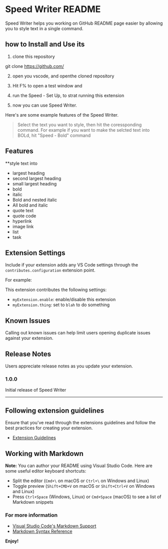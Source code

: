 # Speed Writer README

Speed Writer helps you working on GitHub README page easier by allowing you to style text in a single command. 


## how to Install and Use its

1. clone this repository

git clone https://github.com/

2. open you vscode, and openthe cloned repository

3. Hit F% to open a test window and

4. run the Speed -  Set Up, to strat running this extension

5. now you can use Speed Writer.

Here's are some example features of the Speed Writer.
> Select the text you want to style, then hit the coressponding command. For example if you want to make the selcted text into BOLd, hit "Speed - Bold" command
## Features

**style text into

- largest heading
- second largest heading
- small largest heading
- bold
- italic
- Bold and nested italic
- All bold and italic
- quote text
- quote code
- hyperlink
- image link
- list
- task


## Extension Settings

Include if your extension adds any VS Code settings through the `contributes.configuration` extension point.

For example:

This extension contributes the following settings:

* `myExtension.enable`: enable/disable this extension
* `myExtension.thing`: set to `blah` to do something

## Known Issues

Calling out known issues can help limit users opening duplicate issues against your extension.

## Release Notes

Users appreciate release notes as you update your extension.

### 1.0.0

Initial release of Speed Writer

-----------------------------------------------------------------------------------------------------------
## Following extension guidelines

Ensure that you've read through the extensions guidelines and follow the best practices for creating your extension.

* [Extension Guidelines](https://code.visualstudio.com/api/references/extension-guidelines)

## Working with Markdown

**Note:** You can author your README using Visual Studio Code.  Here are some useful editor keyboard shortcuts:

* Split the editor (`Cmd+\` on macOS or `Ctrl+\` on Windows and Linux)
* Toggle preview (`Shift+CMD+V` on macOS or `Shift+Ctrl+V` on Windows and Linux)
* Press `Ctrl+Space` (Windows, Linux) or `Cmd+Space` (macOS) to see a list of Markdown snippets

### For more information

* [Visual Studio Code's Markdown Support](http://code.visualstudio.com/docs/languages/markdown)
* [Markdown Syntax Reference](https://help.github.com/articles/markdown-basics/)

**Enjoy!**

